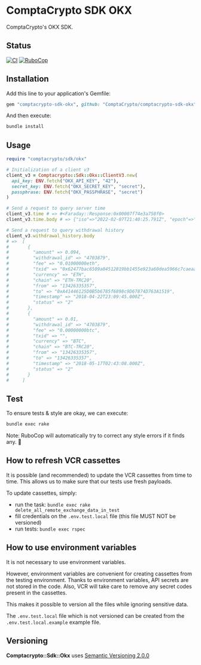 # ComptaCrypto SDK OKX

ComptaCrypto's OKX SDK.

## Status

[![CI](https://github.com/ComptaCrypto/comptacrypto-sdk-okx/workflows/CI/badge.svg?branch=main)](https://github.com/ComptaCrypto/comptacrypto-sdk-okx/actions?query=workflow%3Aci+branch%3Amain)
[![RuboCop](https://github.com/ComptaCrypto/comptacrypto-sdk-okx/workflows/RuboCop/badge.svg?branch=main)](https://github.com/ComptaCrypto/comptacrypto-sdk-okx/actions?query=workflow%3Arubocop+branch%3Amain)

## Installation

Add this line to your application's Gemfile:

```ruby
gem "comptacrypto-sdk-okx", github: "ComptaCrypto/comptacrypto-sdk-okx"
```

And then execute:

```sh
bundle install
```

## Usage

```ruby
require "comptacrypto/sdk/okx"

# Initialization of a client v3
client_v3 = Comptacrypto::Sdk::Okx::ClientV3.new(
  api_key: ENV.fetch("OKX_API_KEY", "42"),
  secret_key: ENV.fetch("OKX_SECRET_KEY", "secret"),
  passphrase: ENV.fetch("OKX_PASSPHRASE", "secret")
)

# Send a request to query server time
client_v3.time # => #<Faraday::Response:0x00007f74e3a758f0>
client_v3.time.body # => {"iso"=>"2022-02-07T21:40:25.791Z", "epoch"=>"1644270025.791"}

# Send a request to query withdrawal history
client_v3.withdrawal_history.body
# =>  [
#       {
#         "amount" => 0.094,
#         "withdrawal_id" => "4703879",
#         "fee" => "0.01000000eth",
#         "txid" => "0x62477bac6509a04512819bb1455e923a60dea5966c7caeaa0b24eb8fb0432b85",
#         "currency" => "ETH",
#         "chain" => "ETH-TRC20",
#         "from" => "13426335357",
#         "to" => "0xA41446125D0B5b6785f6898c9D67874D763A1519",
#         "timestamp" => "2018-04-22T23:09:45.000Z",
#         "status" => "2"
#       },
#       {
#         "amount" => 0.01,
#         "withdrawal_id" => "4703879",
#         "fee" => "0.00000000btc",
#         "txid" => "",
#         "currency" => "BTC",
#         "chain" => "BTC-TRC20",
#         "from" => "13426335357",
#         "to" => "13426335357",
#         "timestamp" => "2018-05-17T02:43:08.000Z",
#         "status" => "2"
#       }
#     ]
```

## Test

To ensure tests & style are okay, we can execute:

```bash
bundle exec rake
```

Note: RuboCop will automatically try to correct any style errors if it finds any. :cop:

## How to refresh VCR cassettes

It is possible (and recommended) to update the VCR cassettes from time to time.
This allows us to make sure that our tests use fresh payloads.

To update cassettes, simply:

* run the task: `bundle exec rake delete_all_remote_exchange_data_in_test`
* fill credentials on the `.env.test.local` file (this file MUST NOT be versioned)
* run tests: `bundle exec rspec`

## How to use environment variables

It is not necessary to use environment variables.

However, environment variables are convenient for creating cassettes from the testing environment.
Thanks to environment variables, API secrets are not stored in the code.
Also, VCR will take care to remove any secret codes present in the cassettes.

This makes it possible to version all the files while ignoring sensitive data.

The `.env.test.local` file which is not versioned can be created from the `.env.test.local.example` example file.

## Versioning

__Comptacrypto::Sdk::Okx__ uses [Semantic Versioning 2.0.0](https://semver.org/)
